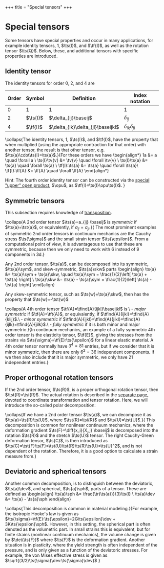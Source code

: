 +++
title = "Special tensors"
+++

# Special tensors
Some tensors have special properties and occur in many applications, for example identity tensors, $1$, $\ts{I}$, and $\tf{I}$, as well as the rotation tensor $\ts{Q}$. Below, these, and additional tensors with specific properties are introduced. 

## Identity tensor
The identity tensors for order 0, 2, and 4 are

| Order | Symbol   | Definition                        | Index notation           | 
|-------|----------|-----------------------------------|--------------------------| 
| 0     | 1        | 1                                 | 1                        | 
| 2     | $\ts{I}$ | $\delta_{ij}\baseij$              | $\delta_{ij}$            | 
| 4     | $\tf{I}$ | $\delta_{ik}\delta_{jl}\baseijkl$ | $\delta_{ik}\delta_{jl}$ |

\collaps{The identity tensors, $1$, $\ts{I}$, and $\tf{I}$, have the property that when multiplied (using the appropriate contraction for that order) with another tensor, the result is that other tensor, e.g. $\ts{a}\cdot\ts{I}=\ts{a}$.}{For these orders we have
\begin{align*}
1a &= a \quad \forall a \\
\ts{I}\tv{v} &= \tv{v} \quad \forall \tv{v}  \\
\ts{I}\ts{a} &= \ts{a} \quad \forall \ts{a} \\
\tf{I}:\ts{a} &= \ts{a} \quad \forall \ts{a}\\
\tf{I}:\tf{A} &= \tf{A} \quad \forall \tf{A}
\end{align*}

Hint: The fourth order identity tensor can be constructed via the [special "upper" open product](/Theory/TensorAlgebra/#specialopenproducts), $\opu$, as $\tf{I}=\ts{I}\opu\ts{I}$.
}


## Symmetric tensors
This subsection requires knowledge of [transposition](/Theory/TensorOperations/#transposition).

\collaps{A 2nd order tensor $\ts{a}=a_{ij} \baseij$ is *symmetric* if $\ts{a}=\tst{a}$, or equivalently, if $a_{ij}=a_{ji}$.}{
    The most prominent examples of symmetric 2nd order tensors in continuum mechanics are the Cauchy stress $\ts{\sigma}$ and the small strain tensor $\ts{\epsilon}$. From a computational point of view, it is advantageous to use that these are symmetric, because then we only need to work with 6 instead of 9 components in 3d.}

Any 2nd order tensor, $\ts{a}$, can be decomposed into its symmetric, $\ts{a}\sym$, and skew-symmetric, $\ts{a}\skw$ parts 
\begin{align}
\ts{a} &= \ts{a}\sym + \ts{a}\skw, \quad \ts{a}\sym = \frac{1}{2}\left[ \ts{a} + \tst{a} \right]  \\
\ts{a}\skw &= \ts{a} - \ts{a}\sym = \frac{1}{2}\left[ \ts{a} - \tst{a} \right]
\end{align}

Any skew-symmetric tensor, such as $\ts{w}=\ts{a}\skw$, then has the property that $\ts{w}=-\tst{w}$


\collaps{A 4th order tensor $\tf{A}=\tfind{A}{ijkl}\baseijkl$ is \\
\- *major symmetric* if $\tf{A}=\tft{A}$, or equivalently, if $\tfind{A}{ijkl}=\tfind{A}{klij}$.\\
\- *minor symmetric* if $\tfind{A}{ijkl}=\tfind{A}{jikl}=\tfind{A}{ijlk}=\tfind{A}{jilk}$.\\
\- *fully symmetric* if it is both minor and major symmetric
}{In continuum mechanics, an example of a fully symmetric 4th order tensor is the elasticity tensor, $\tf{E}$, giving the stresses from the strains via $\ts{\sigma}=\tf{E}:\ts{\epsilon}$ for a linear elastic material. A 4th order tensor normally have $3^4=81$ entries, but if we consider that it is minor symmetric, then there are only $6^2=36$ independent components. If we then also include that it is major symmetric, we only have 21 independent entries.}


## Proper orthogonal rotation tensors
If the 2nd order tensor, $\ts{R}$, is a proper orthogonal rotation tensor, then $\tst{R}=\tsi{R}$. The actual rotation is described in the [separate page](/Theory/Rotation), devoted to coordinate transformation and tensor rotation. Here, we will introduce the so-called polar decomposition: 

\collaps{If we have a 2nd order tensor $\ts{a}$, we can decompose it as $\ts{a}=\ts{R}\ts{U}$, where $\tst{R}=\tsi{R}$ and $\ts{U}=\tst{U}$.}{
    This decomposition is common for nonlinear continuum mechanics, where the deformation gradient $\ts{F}=\diff{x_i}{X_j} \baseij$ is decomposed into the rotation $\ts{R}$ and the stretch $\ts{U}$ tensor. The right Cauchy-Green deformation tensor, $\ts{C}$, is then introduced as $\ts{C}=\tst{F}\ts{F}=\tst{U}\tst{R}\ts{R}\ts{U}=\ts{U}^2$, and is not dependent of the rotation. Therefore, it is a good option to calculate a strain measure from.}

## Deviatoric and spherical tensors
Another common decomposition, is to distinguish between the deviatoric, $\ts{a}\dev$, and spherical, $\ts{a}\sph$, parts of a tensor. These are defined as
\begin{align}
\ts{a}\sph &= \frac{\tr(\ts{a})}{3}\ts{I} \\
\ts{a}\dev &= \ts{a} - \ts{a}\sph
\end{align}

\collaps{This decomposition is common in material modeling.}{For example, the isotropic Hooke's law is given as $\ts{\sigma}=\tf{E}:\ts{\epsilon}=2G\ts{\epsilon}\dev + 3K\ts{\epsilon}\sph$. However, in this setting, the spherical part is often denoted as the volumetric part. In small strains this is equivalent, but for finite strains (nonlinear continuum mechanics), the volume change is given by $\det(\ts{F})$ where $\ts{F}$ is the deformation gradient. Another situation is in plasticity, where the yield strength is often independent of the pressure, and is only given as a function of the deviatoric stresses. For example, the von Mises effective stress is given as $\sqrt{(3/2)\ts{\sigma}\dev:\ts{\sigma}\dev}$
}